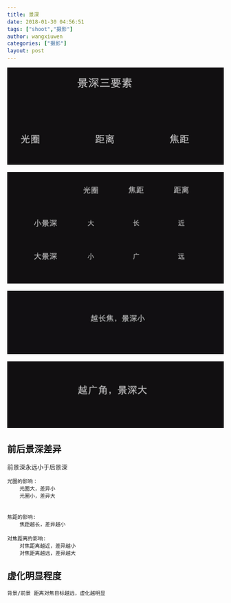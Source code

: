 ```yaml
---
title: 景深
date: 2018-01-30 04:56:51
tags: ["shoot","摄影"]
author: wangxiuwen
categories: ["摄影"]
layout: post
---
```


![image.png](/images/2c89b356bda7c113cd65b8230023fc6b.png)

![image.png](/images/fad6b4251f2e6a887f87b036a79f4838.png)

![image.png](/images/5b07daf4f663116e711d6a077f4e93ae.png)

![image.png](/images/58f619557a96cdc8ac6235a43cb52d77.png)


## 前后景深差异

前景深永远小于后景深

	光圈的影响：
		光圈大，差异小
		光圈小，差异大
		
	
	焦距的影响:
		焦距越长，差异越小
	
	对焦距离的影响:
		对焦距离越近，差异越小
		对焦距离越远，差异越大
	
	
## 虚化明显程度

	背景/前景 距离对焦目标越远，虚化越明显